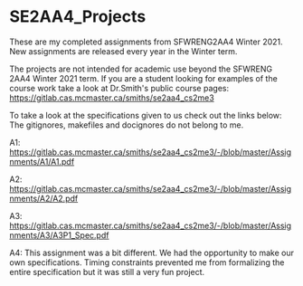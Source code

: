 # SE2AA4_Projects
These are my completed assignments from SFWRENG2AA4 Winter 2021. New assignments are released every year in the Winter term.

The projects are not intended for academic use beyond the SFWRENG 2AA4 Winter 2021 term. If you are a student looking for examples of the course work take a look at Dr.Smith's public course pages: https://gitlab.cas.mcmaster.ca/smiths/se2aa4_cs2me3

To take a look at the specifications given to us check out the links below:
The gitignores, makefiles and docignores do not belong to me.

A1: https://gitlab.cas.mcmaster.ca/smiths/se2aa4_cs2me3/-/blob/master/Assignments/A1/A1.pdf

A2: https://gitlab.cas.mcmaster.ca/smiths/se2aa4_cs2me3/-/blob/master/Assignments/A2/A2.pdf

A3:  https://gitlab.cas.mcmaster.ca/smiths/se2aa4_cs2me3/-/blob/master/Assignments/A3/A3P1_Spec.pdf

A4: This assignment was a bit different. We had the opportunity to make our own specifications. Timing constraints prevented me from formalizing the entire specification but it was still a very fun project. 
